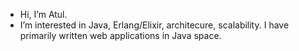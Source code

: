 - Hi, I’m Atul.
- I’m interested in Java, Erlang/Elixir, architecure, scalability. I have primarily written web applications in Java space. 

